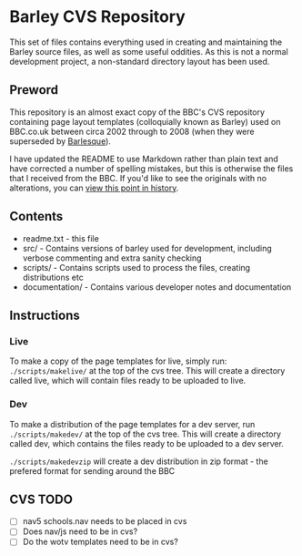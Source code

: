 # Barley CVS Repository

This set of files contains everything used in creating and maintaining the Barley source files, as well as some useful oddities. As this is not a normal development project, a non-standard directory layout has been used.

## Preword

This repository is an almost exact copy of the BBC's CVS repository containing page layout templates (colloquially known as Barley) used on BBC.co.uk between circa 2002 through to 2008 (when they were superseded by [Barlesque](https://www.bbc.co.uk/includes/blq/)).

I have updated the README to use Markdown rather than plain text and have corrected a number of spelling mistakes, but this is otherwise the files that I received from the BBC. If you'd like to see the originals with no alterations, you can [view this point in history](https://github.com/connordoner/bbc-barley/tree/0811212e0a52a810e15ede53500bd80a46c2ad02).

## Contents

* readme.txt - this file
* src/ - Contains versions of barley used for development, including verbose commenting and extra sanity checking
* scripts/ - Contains scripts used to process the files, creating distributions etc
* documentation/ - Contains various developer notes and documentation

## Instructions

### Live

To make a copy of the page templates for live, simply run: `./scripts/makelive/` at the top of the cvs tree. This will create a directory called live, which will contain files ready to be uploaded to live.

### Dev

To make a distribution of the page templates for a dev server, run `./scripts/makedev/` at the top of the cvs tree.  This will create a directory called dev, which contains the files ready to be uploaded to a dev server. 

`./scripts/makedevzip` will create a dev distribution in zip format - the prefered format for sending around the BBC

## CVS TODO

- [ ] nav5 schools.nav needs to be placed in cvs
- [ ] Does nav/js need to be in cvs?
- [ ] Do the wotv templates need to be in cvs?
